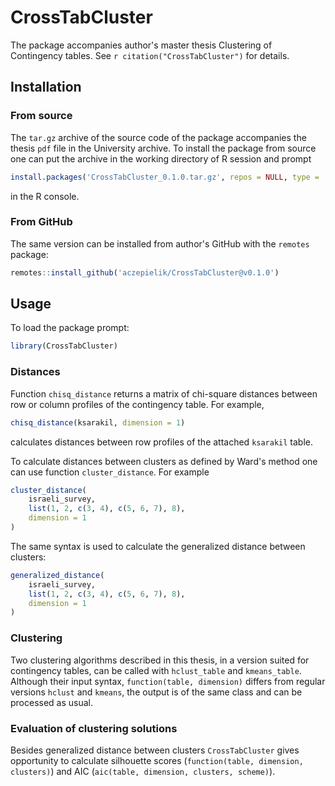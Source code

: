 # CrossTabCluster

<!-- badges: start -->
<!-- badges: end -->

The package accompanies author's master thesis Clustering of Contingency tables. See `r citation("CrossTabCluster")` for details.

## Installation

### From source
The `tar.gz` archive of the source code of the package accompanies the thesis `pdf` file in the University archive. To install the package from source one can put the archive in the working directory of R session and prompt

``` r
install.packages('CrossTabCluster_0.1.0.tar.gz', repos = NULL, type = 'source')
```
in the R console.

### From GitHub
The same version can be installed from author's GitHub with the `remotes` package:
``` r
remotes::install_github('aczepielik/CrossTabCluster@v0.1.0')
```

## Usage
To load the package prompt:
``` r
library(CrossTabCluster)
```
### Distances
Function `chisq_distance` returns a matrix of chi-square distances between row or column profiles of the contingency table. For example,
``` r
chisq_distance(ksarakil, dimension = 1)
```
calculates distances between row profiles of the attached `ksarakil` table.

To calculate distances between clusters as defined by Ward's method one can use function `cluster_distance`. For example 
``` r
cluster_distance(
    israeli_survey,
    list(1, 2, c(3, 4), c(5, 6, 7), 8),
    dimension = 1
)
```

The same syntax is used to calculate the generalized distance between clusters:
``` r
generalized_distance(
    israeli_survey,
    list(1, 2, c(3, 4), c(5, 6, 7), 8),
    dimension = 1
)
```

### Clustering
Two clustering algorithms described in this thesis, in a version suited for contingency tables, can be called with `hclust_table` and `kmeans_table`. Although their input syntax, `function(table, dimension)` differs from regular versions `hclust` and `kmeans`, the output is of the same class and can be processed as usual.

### Evaluation of clustering solutions
Besides generalized distance between clusters `CrossTabCluster` gives opportunity to calculate silhouette scores (`function(table, dimension, clusters)`) and AIC (`aic(table, dimension, clusters, scheme)`).

